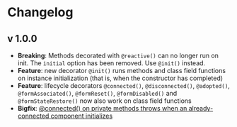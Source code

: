 # Changelog

## v 1.0.0

* **Breaking**: Methods decorated with `@reactive()` can no longer run on init. The `initial` option has been removed. Use `@init()` instead.
* **Feature**: new decorator `@init()` runs methods and class field functions on instance initialization (that is, when the constructor has completed)
* **Feature**: lifecycle decorators `@connected()`, `@disconnected()`, `@adopted()`, `@formAssociated()`, `@formReset()`, `@formDisabled()` and `@formStateRestore()` now also work on class field functions
* **Bigfix**: [@connected() on private methods throws when an already-connected component initializes](https://github.com/SirPepe/ornament/issues/7)
